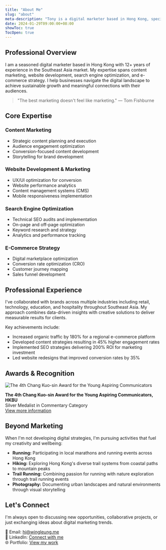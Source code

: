 ```yaml
---
title: "About Me"
slug: "about"
meta-description: "Tony is a digital marketer based in Hong Kong, specializing in various aspects of digital marketing including content marketing, website management, SEO, SEM, and e-commerce strategy. My goal is to leverage my skills and experience to contribute to innovative marketing projects and help businesses grow in the digital landscape."
date: 2024-01-29T09:00:00+08:00
showToc: true
TocOpen: true
---
```


## Professional Overview

I am a seasoned digital marketer based in Hong Kong with 12+ years of experience in the Southeast Asia market. My expertise spans content marketing, website development, search engine optimization, and e-commerce strategy. I help businesses navigate the digital landscape to achieve sustainable growth and meaningful connections with their audiences.

> "The best marketing doesn't feel like marketing." — Tom Fishburne

## Core Expertise

<div class="skill-container">

### Content Marketing
- Strategic content planning and execution
- Audience engagement optimization
- Conversion-focused content development
- Storytelling for brand development

### Website Development & Marketing
- UX/UI optimization for conversion
- Website performance analytics
- Content management systems (CMS)
- Mobile responsiveness implementation

### Search Engine Optimization
- Technical SEO audits and implementation
- On-page and off-page optimization
- Keyword research and strategy
- Analytics and performance tracking

### E-Commerce Strategy
- Digital marketplace optimization
- Conversion rate optimization (CRO)
- Customer journey mapping
- Sales funnel development

</div>

## Professional Experience

I've collaborated with brands across multiple industries including retail, technology, education, and hospitality throughout Southeast Asia. My approach combines data-driven insights with creative solutions to deliver measurable results for clients.

Key achievements include:
- Increased organic traffic by 180% for a regional e-commerce platform
- Developed content strategies resulting in 45% higher engagement rates
- Implemented SEO strategies delivering 200% ROI for marketing investment
- Led website redesigns that improved conversion rates by 35%

## Awards & Recognition

![The 4th Chang Kuo-sin Award for the Young Aspiring Communicators](/images/cks-award-2013.jpg)

**The 4th Chang Kuo-sin Award for the Young Aspiring Communicators, HKBU**  
Silver Medalist in Commentary Category  
[View more information](https://www.comm.hkbu.edu.hk/comd-www/chinese/news/m_press_201310_cksaward.htm)

## Beyond Marketing

When I'm not developing digital strategies, I'm pursuing activities that fuel my creativity and wellbeing:

- **Running:** Participating in local marathons and running events across Hong Kong
- **Hiking:** Exploring Hong Kong's diverse trail systems from coastal paths to mountain peaks
- **Trail Running:** Combining passion for running with nature exploration through trail running events
- **Photography:** Documenting urban landscapes and natural environments through visual storytelling

## Let's Connect

I'm always open to discussing new opportunities, collaborative projects, or just exchanging ideas about digital marketing trends.

📧 Email: [hi@wingleung.me](mailto:hi@wingleung.me)  
🔗 LinkedIn: [Connect with me](https://www.linkedin.com/in/twlaa/)  
🌐 Portfolio: [View my work](https://www.wdigitalagency.com/portfolios/)